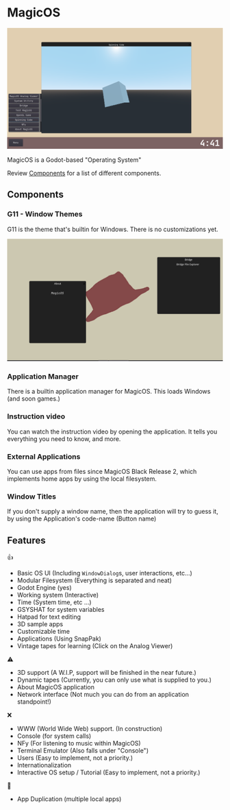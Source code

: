 # MagicOS

![preview 2](/assets/prev2.png)

MagicOS is a Godot-based "Operating System"

Review [Components](#components) for a list of different components.

## Components

### G11 - Window Themes

G11 is the theme that's builtin for Windows. There is no customizations yet.

![G11 Preview](assets/prev1.png)

### Application Manager

There is a builtin application manager for MagicOS. This loads Windows (and soon games.)

### Instruction video

You can watch the instruction video by opening the application. It tells you everything you need to know, and more.

### External Applications

You can use apps from files since MagicOS Black Release 2, which implements home apps by using the local filesystem.

### Window Titles

If you don't supply a window name, then the application will try to guess it, by using the Application's code-name (Button name)

## Features

👍

- Basic OS UI (Including `WindowDialog`s, user interactions, etc...)
- Modular Filesystem (Everything is separated and neat)
- Godot Engine (yes)
- Working system (Interactive)
- Time (System time, etc ...)
- GSYSHAT for system variables
- Hatpad for text editing
- 3D sample apps
- Customizable time
- Applications (Using SnapPak)
- Vintage tapes for learning (Click on the Analog Viewer)

⚠️

- 3D support (A W.I.P, support will be finished in the near future.)
- Dynamic tapes (Currently, you can only use what is supplied to you.)
- About MagicOS application
- Network interface (Not much you can do from an application standpoint!)

❌

- WWW (World Wide Web) support. (In construction)
- Console (for system calls)
- NFy (For listening to music within MagicOS)
- Terminal Emulator (Also falls under "Console")
- Users (Easy to implement, not a priority.)
- Internationalization
- Interactive OS setup / Tutorial (Easy to implement, not a priority.)

🐛

- App Duplication (multiple local apps)
